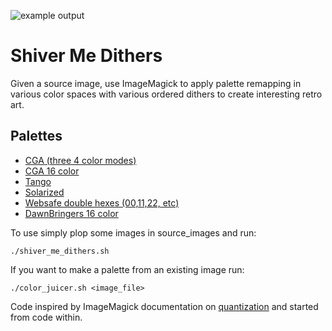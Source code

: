 ![example output](https://raw.github.com/zeroeth/shiver_me_dithers/master/example_hex.png)

Shiver Me Dithers
=================

Given a source image, use ImageMagick to apply palette remapping in various color spaces with various ordered dithers to create interesting retro art.

Palettes
--------

* [CGA (three 4 color modes)](http://en.wikipedia.org/wiki/Color_Graphics_Adapter)
* [CGA 16 color](http://en.wikipedia.org/wiki/Color_Graphics_Adapter)
* [Tango](http://tango.freedesktop.org/Tango_Icon_Theme_Guidelines#Color_Palette)
* [Solarized](http://ethanschoonover.com/solarized)
* [Websafe double hexes (00,11,22, etc)](http://www.w3schools.com/tags/ref_colorpicker.asp)
* [DawnBringers 16 color](http://www.pixeljoint.com/p/23821.htm)

To use simply plop some images in source_images and run:

    ./shiver_me_dithers.sh
    
If you want to make a palette from an existing image run:

    ./color_juicer.sh <image_file>

Code inspired by ImageMagick documentation on [quantization](http://www.imagemagick.org/Usage/quantize/#quantize) and started from code within.
